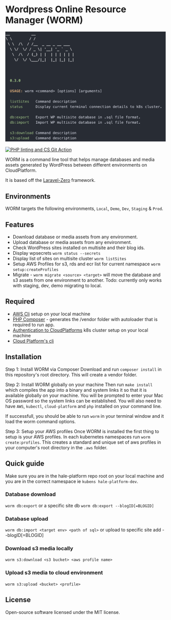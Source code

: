 # Wordpress Online Resource Manager (WORM)

![WORM cli interface](https://github.com/ministryofjustice/worm/blob/assets/screenshot.png)

[![PHP linting and CS Git Action](https://github.com/ministryofjustice/worm/actions/workflows/phplint.yml/badge.svg)](https://github.com/ministryofjustice/worm/actions/workflows/phplint.yml)

WORM is a command line tool that helps manage databases and media assets
generated by WordPress between different environments on CloudPlatform.

It is based off the [Laravel-Zero](https://laravel-zero.com/) framework.

## Environments

WORM targets the following environments, `Local`, `Demo`, `Dev`, `Staging` & `Prod`.

## Features

* Download database or media assets from any environment.
* Upload database or media assets from any environment.
* Check WordPress sites installed on multisite and their blog ids.
* Display wpsecrets `worm status --secrets`
* Display list of sites on multisite cluster `worm listSites`
* Setup AWS Profiles for s3, rds and ecr list for current namespace `worm setup:createProfiles`
* Migrate - `worm migrate <source> <target>` will move the database and s3
  assets from one environment to another. Todo: currently only works with
  staging, dev, demo migrating to local.

## Required

* [AWS
  Cli](https://docs.aws.amazon.com/cli/latest/userguide/getting-started-install.html) setup on your local machine
* [PHP Composer](https://getcomposer.org/) - generates the /vendor folder with
  autoloader that is required to run app.
* [Authentication to
  CloudPlatforms](https://user-guide.cloud-platform.service.justice.gov.uk/documentation/getting-started/kubectl-config.html) k8s cluster setup on your local machine
* [Cloud Platform's
  cli](https://user-guide.cloud-platform.service.justice.gov.uk/documentation/getting-started/cloud-platform-cli.html#cloud-platform-cli)

## Installation

Step 1: Install WORM via Composer
Download and run `composer install` in this repository's root directory. This
will create a vendor folder.

Step 2: Install WORM globally on your machine
Then run `make install` which compiles the app
into a binary and system links it so that it is available globally on your
machine. You will be prompted to enter your Mac OS password so the system links can be established. You will
also need to have `AWS`, `kubectl`, `cloud-platform` and `php` installed on your command line.

If successfull, you should be able to run `worm` in your terminal window and it
load the worm command options.

Step 3: Setup your AWS profiles
Once WORM is installed the first thing to setup is your AWS profiles. In each
kubernetes namespaces run `worm create:profiles`. This creates a standard and
unique set of aws profiles in your computer's root directory in the `.aws`
folder.

## Quick guide

Make sure you are in the hale-platform repo root on your local machine and
you are in the correct namespace ie `kubens hale-platform-dev`.

### Database download

`worm db:export` or a specific site db `worm db:export --blogID[=BLOGID]`

### Database upload

`worm db:import <target env> <path of sql>` or upload to specific site add --blogID[=BLOGID]

### Download s3 media locally

`worm s3:download <s3 bucket> <aws profile name>`

### Upload s3 media to cloud environment

`worm s3:upload <bucket> <profile>`

## License

Open-source software licensed under the MIT license.
